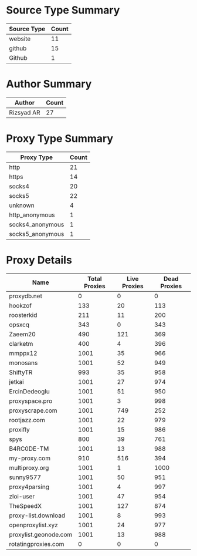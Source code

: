 # Source Type Summary

| Source Type | Count |
|-------------|-------|
| website | 11 |
| github | 15 |
| Github | 1 |


# Author Summary

| Author | Count |
|--------|-------|
| Rizsyad AR | 27 |


# Proxy Type Summary

| Proxy Type | Count |
|------------|-------|
| http | 21 |
| https | 14 |
| socks4 | 20 |
| socks5 | 22 |
| unknown | 4 |
| http_anonymous | 1 |
| socks4_anonymous | 1 |
| socks5_anonymous | 1 |


# Proxy Details

| Name | Total Proxies | Live Proxies | Dead Proxies |
|------|---------------|--------------|---------------|
| proxydb.net | 0 | 0 | 0 |
| hookzof | 133 | 20 | 113 |
| roosterkid | 211 | 11 | 200 |
| opsxcq | 343 | 0 | 343 |
| Zaeem20 | 490 | 121 | 369 |
| clarketm | 400 | 4 | 396 |
| mmppx12 | 1001 | 35 | 966 |
| monosans | 1001 | 52 | 949 |
| ShiftyTR | 993 | 35 | 958 |
| jetkai | 1001 | 27 | 974 |
| ErcinDedeoglu | 1001 | 51 | 950 |
| proxyspace.pro | 1001 | 3 | 998 |
| proxyscrape.com | 1001 | 749 | 252 |
| rootjazz.com | 1001 | 22 | 979 |
| proxifly | 1001 | 15 | 986 |
| spys | 800 | 39 | 761 |
| B4RC0DE-TM | 1001 | 13 | 988 |
| my-proxy.com | 910 | 516 | 394 |
| multiproxy.org | 1001 | 1 | 1000 |
| sunny9577 | 1001 | 50 | 951 |
| proxy4parsing | 1001 | 4 | 997 |
| zloi-user | 1001 | 47 | 954 |
| TheSpeedX | 1001 | 127 | 874 |
| proxy-list.download | 1001 | 8 | 993 |
| openproxylist.xyz | 1001 | 24 | 977 |
| proxylist.geonode.com | 1001 | 13 | 988 |
| rotatingproxies.com | 0 | 0 | 0 |
